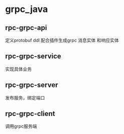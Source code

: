 # grpc_java

## rpc-grpc-api
定义protobuf ddl 配合插件生成grpc 消息实体 和响应实体

## rpc-grpc-service
实现具体业务

## rpc-grpc-server
发布服务，绑定端口

## rpc-grpc-client
调用grpc服务端
